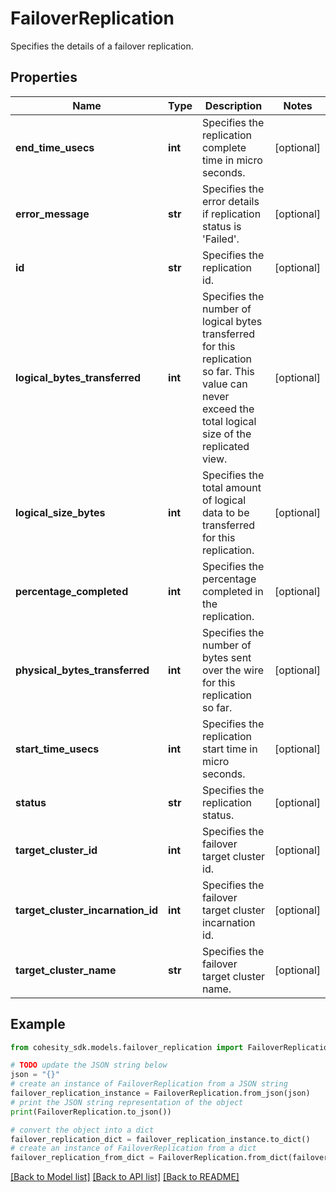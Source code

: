 # FailoverReplication

Specifies the details of a failover replication.

## Properties

Name | Type | Description | Notes
------------ | ------------- | ------------- | -------------
**end_time_usecs** | **int** | Specifies the replication complete time in micro seconds. | [optional] 
**error_message** | **str** | Specifies the error details if replication status is &#39;Failed&#39;. | [optional] 
**id** | **str** | Specifies the replication id. | [optional] 
**logical_bytes_transferred** | **int** | Specifies the number of logical bytes transferred for this replication so far. This value can never exceed the total logical size of the replicated view. | [optional] 
**logical_size_bytes** | **int** | Specifies the total amount of logical data to be transferred for this replication. | [optional] 
**percentage_completed** | **int** | Specifies the percentage completed in the replication. | [optional] 
**physical_bytes_transferred** | **int** | Specifies the number of bytes sent over the wire for this replication so far. | [optional] 
**start_time_usecs** | **int** | Specifies the replication start time in micro seconds. | [optional] 
**status** | **str** | Specifies the replication status. | [optional] 
**target_cluster_id** | **int** | Specifies the failover target cluster id. | [optional] 
**target_cluster_incarnation_id** | **int** | Specifies the failover target cluster incarnation id. | [optional] 
**target_cluster_name** | **str** | Specifies the failover target cluster name. | [optional] 

## Example

```python
from cohesity_sdk.models.failover_replication import FailoverReplication

# TODO update the JSON string below
json = "{}"
# create an instance of FailoverReplication from a JSON string
failover_replication_instance = FailoverReplication.from_json(json)
# print the JSON string representation of the object
print(FailoverReplication.to_json())

# convert the object into a dict
failover_replication_dict = failover_replication_instance.to_dict()
# create an instance of FailoverReplication from a dict
failover_replication_from_dict = FailoverReplication.from_dict(failover_replication_dict)
```
[[Back to Model list]](../README.md#documentation-for-models) [[Back to API list]](../README.md#documentation-for-api-endpoints) [[Back to README]](../README.md)


